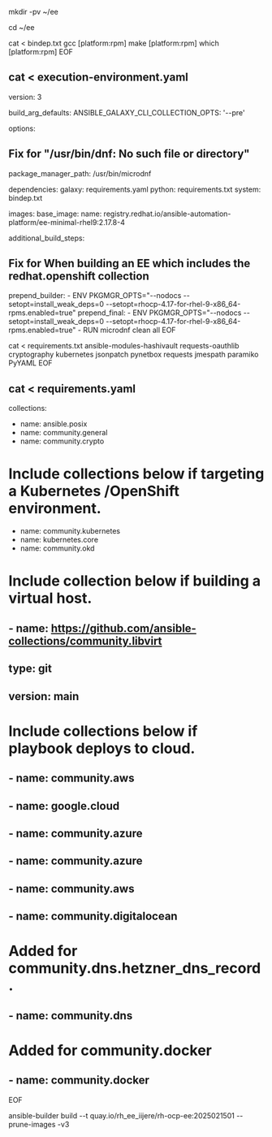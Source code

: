 mkdir -pv ~/ee

cd ~/ee

cat <<EOF > bindep.txt
gcc [platform:rpm]
make [platform:rpm]
which [platform:rpm]
EOF

cat <<EOF > execution-environment.yaml
---
version: 3

build_arg_defaults:
  ANSIBLE_GALAXY_CLI_COLLECTION_OPTS: '--pre'

options:
  ## Fix for "/usr/bin/dnf: No such file or directory"
  package_manager_path: /usr/bin/microdnf

dependencies:
  galaxy: requirements.yaml
  python: requirements.txt
  system: bindep.txt

images:
  base_image:
    name: registry.redhat.io/ansible-automation-platform/ee-minimal-rhel9:2.17.8-4

additional_build_steps:
  ## Fix for When building an EE which includes the redhat.openshift collection
  prepend_builder:
    - ENV PKGMGR_OPTS="--nodocs --setopt=install_weak_deps=0 --setopt=rhocp-4.17-for-rhel-9-x86_64-rpms.enabled=true"
  prepend_final:
    - ENV PKGMGR_OPTS="--nodocs --setopt=install_weak_deps=0 --setopt=rhocp-4.17-for-rhel-9-x86_64-rpms.enabled=true"
    - RUN microdnf clean all
EOF

cat <<EOF > requirements.txt
ansible-modules-hashivault
requests-oauthlib
cryptography
kubernetes
jsonpatch
pynetbox
requests
jmespath
paramiko
PyYAML
EOF

cat <<EOF > requirements.yaml
---
collections:
  - name: ansible.posix
  - name: community.general
  - name: community.crypto

# Include collections below if targeting a Kubernetes /OpenShift environment.
  - name: community.kubernetes
  - name: kubernetes.core
  - name: community.okd

# Include collection below if building a virtual host.
  ## - name: https://github.com/ansible-collections/community.libvirt
  ##   type: git
  ##   version: main

# Include collections below if playbook deploys to cloud.
  ## - name: community.aws
  ## - name: google.cloud
  ## - name: community.azure
  ## - name: community.azure
  ## - name: community.aws
  ## - name: community.digitalocean

  # Added for community.dns.hetzner_dns_record.
  ## - name: community.dns

  # Added for community.docker
  ## - name: community.docker
  EOF

  ansible-builder build --t quay.io/rh_ee_iijere/rh-ocp-ee:2025021501 --prune-images -v3
